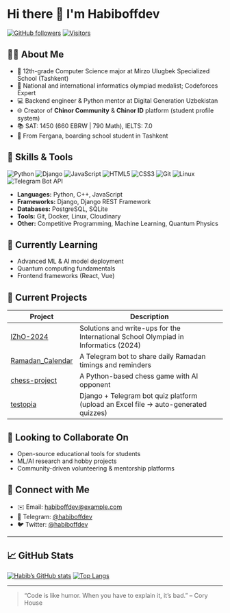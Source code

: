 <!--
**habiboffdev/habiboffdev** is a ✨ _special_ ✨ repository because its `README.md` (this file) appears on your GitHub profile.
-->

# Hi there 👋 I'm Habiboffdev

[![GitHub followers](https://img.shields.io/github/followers/habiboffdev?style=social)](https://github.com/habiboffdev)
[![Visitors](https://visitor-badge.glitch.me/badge?page_id=habiboffdev.habiboffdev)](https://github.com/habiboffdev)

## 👨‍🎓 About Me
- 🎒 12th-grade Computer Science major at Mirzo Ulugbek Specialized School (Tashkent)
- 🥇 National and international informatics olympiad medalist; Codeforces Expert
- 💻 Backend engineer & Python mentor at Digital Generation Uzbekistan
- 🌐 Creator of **Chinor Community** & **Chinor ID** platform (student profile system)
- 📚 SAT: 1450 (660 EBRW | 790 Math), IELTS: 7.0
- 📍 From Fergana, boarding school student in Tashkent

## 🚀 Skills & Tools
![Python](https://img.shields.io/badge/-Python-333333?style=flat&logo=python)
![Django](https://img.shields.io/badge/-Django-092E20?style=flat&logo=django)
![JavaScript](https://img.shields.io/badge/-JavaScript-333333?style=flat&logo=javascript)
![HTML5](https://img.shields.io/badge/-HTML5-E34F26?style=flat&logo=html5)
![CSS3](https://img.shields.io/badge/-CSS3-1572B6?style=flat&logo=css3)
![Git](https://img.shields.io/badge/-Git-F05032?style=flat&logo=git)
![Linux](https://img.shields.io/badge/-Linux-333333?style=flat&logo=linux)
![Telegram Bot API](https://img.shields.io/badge/-Telegram%20Bot%20API-0088CC?style=flat&logo=telegram)

- **Languages:** Python, C++, JavaScript  
- **Frameworks:** Django, Django REST Framework  
- **Databases:** PostgreSQL, SQLite  
- **Tools:** Git, Docker, Linux, Cloudinary  
- **Other:** Competitive Programming, Machine Learning, Quantum Physics

## 🌱 Currently Learning
- Advanced ML & AI model deployment  
- Quantum computing fundamentals  
- Frontend frameworks (React, Vue)

## 🔭 Current Projects
| Project                          | Description                                                                              |
|----------------------------------|------------------------------------------------------------------------------------------|
| [IZhO-2024](https://github.com/habiboffdev/IZhO-2024)           | Solutions and write-ups for the International School Olympiad in Informatics (2024)      |
| [Ramadan_Calendar](https://github.com/habiboffdev/Ramadan_Calendar) | A Telegram bot to share daily Ramadan timings and reminders                              |
| [chess-project](https://github.com/habiboffdev/chess-project)   | A Python-based chess game with AI opponent                                               |
| [testopia](https://github.com/habiboffdev/testopia)             | Django + Telegram bot quiz platform (upload an Excel file → auto-generated quizzes)    |

## 👯 Looking to Collaborate On
- Open-source educational tools for students  
- ML/AI research and hobby projects  
- Community-driven volunteering & mentorship platforms

## 🤝 Connect with Me
- ✉️ Email: [habiboffdev@example.com](mailto:habiboffdev@example.com)  
- 💬 Telegram: [@habiboffdev](https://t.me/habiboffdev)  
- 🐦 Twitter: [@habiboffdev](https://twitter.com/habiboffdev)  

---

## 📈 GitHub Stats

[![Habib’s GitHub stats](https://github-readme-stats.vercel.app/api?username=habiboffdev&show_icons=true&theme=radical&count_private=true)](https://github.com/habiboffdev)
[![Top Langs](https://github-readme-stats.vercel.app/api/top-langs/?username=habiboffdev&layout=compact&theme=radical)](https://github.com/habiboffdev)

---

> “Code is like humor. When you have to explain it, it’s bad.” – Cory House

